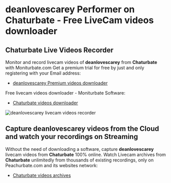 # deanlovescarey Performer on Chaturbate - Free LiveCam videos downloader

## Chaturbate Live Videos Recorder

Monitor and record livecam videos of **deanlovescarey** from **Chaturbate** with Moniturbate.com
Get a premium trial for free by just and only registering with your Email address:
* [deanlovescarey Premium videos downloader](https://moniturbate.com/request-demo-licence-key.html)

Free livecam videos downloader - Moniturbate Software:
* [Chaturbate videos downloader](https://moniturbate.com/moniturbate-download-software.html)

![deanlovescarey livecam videos recorder](https://peachurnet.com/templates/moniturbate-software.png)


## Capture deanlovescarey videos from the Cloud and watch your recordings on Streaming

Without the need of downloading a software, capture **deanlovescarey** livecam videos from **Chaturbate** 100% online.
Watch Livecam archives from **Chaturbate** unlimitedly from thousands of existing recordings, only on Peachurbate.com and its websites network:
* [Chaturbate videos archives](https://peachurnet.com/)